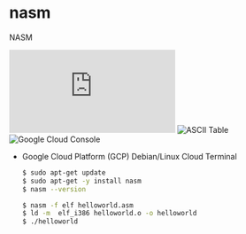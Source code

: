 # nasm
NASM

![Instruction Set](https://www.cs.uaf.edu/2017/fall/cs301/reference/x86_64.html?authuser=0)
![ASCII Table](https://www.ascii-code.com/)
![Google Cloud Console](https://console.cloud.google.com/)

* Google Cloud Platform (GCP) Debian/Linux Cloud Terminal
  ```bash
  $ sudo apt-get update
  $ sudo apt-get -y install nasm
  $ nasm --version

  $ nasm -f elf helloworld.asm
  $ ld -m  elf_i386 helloworld.o -o helloworld
  $ ./helloworld
  ```



<!--
* [source 1](https://www.youtube.com/watch?v=_JG4b7E_6-E) [source 2](https://www.youtube.com/watch?v=hBhaaOwuocU&list=RDCMUCYXWGO7hi4McH2qRLWq1dIQ&index=2) [source 3](https://ccm.net/faq/1559-compiling-an-assembly-program-with-nasm) [source 4](https://www.youtube.com/watch?v=A9jFiN7CzaE&list=PLCLxMnnAnGilzQsaxj507_p_7nCWT_Qe-) [source 5](https://www.youtube.com/watch?v=UYLA_fFdciA)

```bash
$ lsb_release -a
$ whereis nasm
# nasm: usr/local/bin/nasm   or
# nasm:
# if no path then install
$ wget https://www.nasm.us/pub/nasm/releasebuilds/2.15.05/nasm-2.15.05.tar.gz
$ tar -xf nasm-2.15.05.tar.gz
$ cd nasm-2.15.05/
$ ./configure
$ make
$ sudo make install
```

### Lessons
[asmtutor](https://asmtutor.com/#lesson1)

```asm
; constant variable
SECTION .data
    msg1  db 'first line', 0xA, 0xD     ; assign msg variable with your message string with new line and carriage return
    msg2 db 'second line', 0xA, 0xD     ; see https://www.asciitable.com/ for complete ASCII table    

SECTION .text
    global _start                       ; ld -m elf_i386 - means use _start label

_start:
    
    ; display a message
    mov edx, 12                         ; number of characters to write
    mov ecx, msg1                       ; move the memory address of our message string into register
    mov ebx, 1                          ; standard output (print to terminal)
    mov eax, 4                          ; service 4 means - to write
    int 80h                             ; interrupt for basic functions to access hardware (disks, keyboard, video, ports, etc.)

    ; display a message
    mov edx, 13    
    mov ecx, msg2   
    mov ebx, 1
    mov eax, 4
    int 80h    

    ; quit the program
    mov ebx, 0                          ; our program exited successfully
    mov eax, 1                          ; service 1, perform exit
    int 80h                             ; see https://second.wiki/wiki/int_80h for more details

; $ nasm -f elf balaman_lesson2.asm
; $ ld -m elf_i386 balaman_lesson2.o -o balaman_lesson2
; $ ./balaman_lesson2 
; Assignment: Make an ASCII Art using the sample assembly codesm
```
-->
